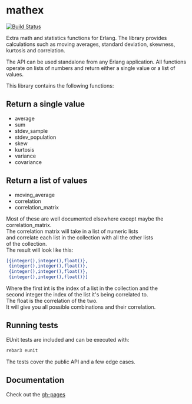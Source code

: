 mathex
======
[![Build Status](https://api.travis-ci.org/nisbus/mathex.png?branch=master)](https://api.travis-ci.org/nisbus/mathex.png?branch=master) 

Extra math and statistics functions for Erlang.
The library provides calculations such as moving averages,
standard deviation, skewness, kurtosis and correlation.

The API can be used standalone from any Erlang application.
All functions operate on lists of numbers and return either a single
value or a list of values.

This library contains the following functions:

## Return a single value  
  
* average  
* sum  
* stdev_sample  
* stdev_population  
* skew  
* kurtosis  
* variance  
* covariance  

## Return a list of values  
  
* moving_average  
* correlation   
* correlation_matrix 
  
Most of these are well documented elsewhere except maybe the  
correlation_matrix.  
The correlation matrix will take in a list of numeric lists  
and correlate each list in the collection with all the other lists  
of the collection.  
The result will look like this:  
  
```erlang
[{integer(),integer(),float()},
 {integer(),integer(),float()},
 {integer(),integer(),float()},
 {integer(),integer(),float()}]
```
  
Where the first int is the index of a list in the collection and the   
second integer the index of the list it's being correlated to.  
The float is the correlation of the two.  
It will give you all possible combinations and their correlation.  
  
  

## Running tests

EUnit tests are included and can be executed with:

```bash
rebar3 eunit
```

The tests cover the public API and a few edge cases.
  
  
## Documentation  
Check out the [gh-pages](http://nisbus.github.com/mathex)
